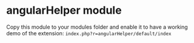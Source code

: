 
angularHelper module
====================

Copy this module to your modules folder and enable it to have a working demo of the extension: <code>index.php?r=angularHelper/default/index</code>

